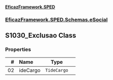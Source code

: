 #### [EficazFramework.SPED](EficazFrameworkSPED.md 'EficazFramework SPED')
### [EficazFramework.SPED.Schemas.eSocial](EficazFramework.SPED.Schemas.eSocial.md 'EficazFramework.SPED.Schemas.eSocial')

## S1030_Exclusao Class
### Properties

| # | Name | Type | |
| ---: | :--- | :---: | :--- |
| 02 | ideCargo | `TideCargo` |  |
